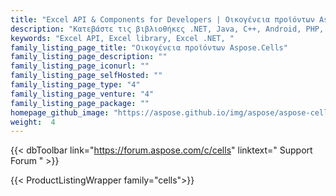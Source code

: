 ```yaml
---
title: "Excel API & Components for Developers | Οικογένεια προϊόντων Aspose.Cells"
description: "Κατεβάστε τις βιβλιοθήκες .NET, Java, C++, Android, PHP, Node.js και Python για να δημιουργήσετε, να χειριστείτε, να μετατρέψετε και να αποδώσετε υπολογιστικά φύλλα του Microsoft Excel. Το Aspose.Cells παρέχει επίσης οπτικά στοιχεία για εφαρμογές web και επιτραπέζιους υπολογιστές που μιμούνται την εμφάνιση και την αίσθηση του Excel."
keywords: "Excel API, Excel library, Excel .NET, "
family_listing_page_title: "Οικογένεια προϊόντων Aspose.Cells"
family_listing_page_description: ""
family_listing_page_iconurl: ""
family_listing_page_selfHosted: ""
family_listing_page_type: "4"
family_listing_page_venture: "4"
family_listing_page_package: ""
homepage_github_image: "https://aspose.github.io/img/aspose/aspose-cells.png"
weight:  4
---
```


{{< dbToolbar link="https://forum.aspose.com/c/cells" linktext=" Support Forum " >}}

{{< ProductListingWrapper family="cells">}}

